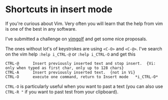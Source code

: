 # Shortcuts in insert mode

If you're curious about Vim. Very often you will learn that the help from vim is one of the best in any software.

I've submitted a challenge on [vimgolf](http://www.vimgolf.com/challenges/57343555fd77ad227900df4a) and get some nice proposals.

The ones without lot's of keystrokes are using `<C-O>` and `<C-@>`. I've search on the vim help `:help i_CTRL-@` or `:help i_CTRL-O` and get this

```
CTRL-@		Insert previously inserted text and stop insert.  {Vi: only when typed as first char, only up to 128 chars}
CTRL-A		Insert previously inserted text.  {not in Vi}
CTRL-O		execute one command, return to Insert mode   *i_CTRL-O*
```

`CTRL-O` is particularly useful when you want to past a text (you can also use `CTRL-R "` if you want to past test from your clipboard).
